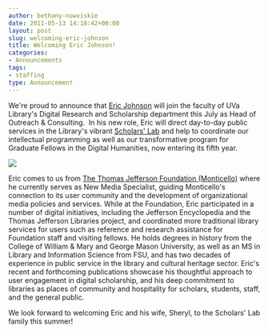 ```yaml
---
author: bethany-nowviskie
date: 2011-05-13 14:18:42+00:00
layout: post
slug: welcoming-eric-johnson
title: Welcoming Eric Johnson!
categories:
- Announcements
tags:
- staffing
type: Announcement
---
```


We're proud to announce that [Eric Johnson](http://twitter.com/#!/edmj) will join the faculty of UVa Library's Digital Research and Scholarship department this July as Head of Outreach & Consulting.  In his new role, Eric will direct day-to-day public services in the Library's vibrant [Scholars' Lab](http://scholarslab.org/) and help to coordinate our intellectual programming as well as our transformative program for Graduate Fellows in the Digital Humanities, now entering its fifth year.

[![](http://static.scholarslab.org/wp-content/uploads/2011/05/Screen-shot-2011-05-13-at-10.50.58-AM.png)](http://www.scholarslab.org/announcements/welcoming-eric-johnson/attachment/screen-shot-2011-05-13-at-10-50-58-am/)

Eric comes to us from [The Thomas Jefferson Foundation (Monticello)](http://www.monticello.org/site/about/thomas-jefferson-foundation) where he currently serves as New Media Specialist, guiding Monticello's connection to its user community and the development of organizational media policies and services.  While at the Foundation, Eric participated in a number of digital initiatives, including the Jefferson Encyclopedia and the Thomas Jefferson Libraries project, and coordinated more traditional library services for users such as reference and research assistance for Foundation staff and visiting fellows.  He holds degrees in history from the College of William & Mary and George Mason University, as well as an MS in Library and Information Science from FSU, and has two decades of experience in public service in the library and cultural heritage sector.  Eric's recent and forthcoming publications showcase his thoughtful approach to user engagement in digital scholarship, and his deep commitment to libraries as places of community and hospitality for scholars, students, staff, and the general public.

We look forward to welcoming Eric and his wife, Sheryl, to the Scholars' Lab family this summer!
